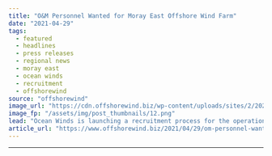```yaml
---
title: "O&M Personnel Wanted for Moray East Offshore Wind Farm"
date: "2021-04-29"
tags: 
  - featured
  - headlines
  - press releases
  - regional news
  - moray east
  - ocean winds
  - recruitment
  - offshorewind
source: "offshorewind"
image_url: "https://cdn.offshorewind.biz/wp-content/uploads/sites/2/2021/04/29115027/OM-Personnel-Wanted-for-Moray-East.png"
image_fp: "/assets/img/post_thumbnails/12.png"
lead: "Ocean Winds is launching a recruitment process for the operations and maintenance of the"
article_url: "https://www.offshorewind.biz/2021/04/29/om-personnel-wanted-for-moray-east-offshore-wind-farm/"
---
```


---
